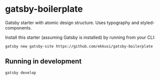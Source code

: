 # gatsby-boilerplate
Gatsby starter with atomic design structure. Uses typography and styled-components.

Install this starter (assuming Gatsby is installed) by running from your CLI:
```
gatsby new gatsby-site https://github.com/ekkusi/gatsby-boilerplate
```

## Running in development
`gatsby develop`
